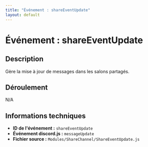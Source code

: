 ```yaml
---
title: "Événement : shareEventUpdate"
layout: default
---
```


# Événement : shareEventUpdate

## Description

Gère la mise à jour de messages dans les salons partagés.

## Déroulement

N/A

## Informations techniques

- **ID de l'événement :** `shareEventUpdate`
- **Événement discord.js :** `messageUpdate`
- **Fichier source :** `Modules/ShareChannel/ShareEventUpdate.js`
